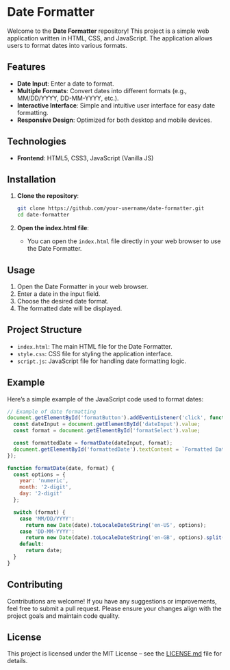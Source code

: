 # Date Formatter

Welcome to the **Date Formatter** repository! This project is a simple web application written in HTML, CSS, and JavaScript. The application allows users to format dates into various formats.

## Features

- **Date Input**: Enter a date to format.
- **Multiple Formats**: Convert dates into different formats (e.g., MM/DD/YYYY, DD-MM-YYYY, etc.).
- **Interactive Interface**: Simple and intuitive user interface for easy date formatting.
- **Responsive Design**: Optimized for both desktop and mobile devices.

## Technologies

- **Frontend**: HTML5, CSS3, JavaScript (Vanilla JS)

## Installation

1. **Clone the repository**:
   ```bash
   git clone https://github.com/your-username/date-formatter.git
   cd date-formatter
   ```

2. **Open the index.html file**:
   - You can open the `index.html` file directly in your web browser to use the Date Formatter.

## Usage

1. Open the Date Formatter in your web browser.
2. Enter a date in the input field.
3. Choose the desired date format.
4. The formatted date will be displayed.

## Project Structure

- `index.html`: The main HTML file for the Date Formatter.
- `style.css`: CSS file for styling the application interface.
- `script.js`: JavaScript file for handling date formatting logic.

## Example

Here’s a simple example of the JavaScript code used to format dates:

```javascript
// Example of date formatting
document.getElementById('formatButton').addEventListener('click', function() {
  const dateInput = document.getElementById('dateInput').value;
  const format = document.getElementById('formatSelect').value;

  const formattedDate = formatDate(dateInput, format);
  document.getElementById('formattedDate').textContent = `Formatted Date: ${formattedDate}`;
});

function formatDate(date, format) {
  const options = {
    year: 'numeric',
    month: '2-digit',
    day: '2-digit'
  };

  switch (format) {
    case 'MM/DD/YYYY':
      return new Date(date).toLocaleDateString('en-US', options);
    case 'DD-MM-YYYY':
      return new Date(date).toLocaleDateString('en-GB', options).split('/').reverse().join('-');
    default:
      return date;
  }
}
```

## Contributing

Contributions are welcome! If you have any suggestions or improvements, feel free to submit a pull request. Please ensure your changes align with the project goals and maintain code quality.

## License

This project is licensed under the MIT License – see the [LICENSE.md](LICENSE.md) file for details.
